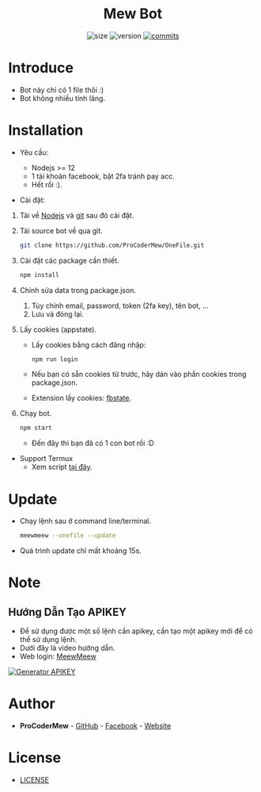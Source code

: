 <h1 align="center">Mew Bot</h1>

<p align="center">
	<img alt="size" src="https://img.shields.io/github/repo-size/ProCoderMew/OneFile.svg?style=flat-square&label=size">
	<img alt="version" src="https://img.shields.io/badge/dynamic/json?color=brightgreen&label=version&prefix=v&query=%24.version&url=https://raw.githubusercontent.com/ProCoderMew/OneFile/main/package.json&style=flat-square">
	<a href="https://github.com/ProCoderMew/OneFile/commits"><img alt="commits" src="https://img.shields.io/github/commit-activity/m/ProCoderMew/OneFile?logo=commits&logoColor=red&style=flat-square&label=commit"></a>

# Introduce

- Bot này chỉ có 1 file thôi :)
- Bot không nhiều tính lăng.

# Installation

- Yêu cầu: 
	- Nodejs >= 12
	- 1 tài khoản facebook, bật 2fa tránh pay acc.
	- Hết rồi :).

- Cài đặt:

1. Tải về [Nodejs](https://nodejs.org/en) và [git](https://git-scm.com) sau đó cài đặt.

2. Tải source bot về qua git.
    ```sh
    git clone https://github.com/ProCoderMew/OneFile.git
    ``` 

3. Cài đặt các package cần thiết.
    ```sh
    npm install
    ```

4. Chỉnh sửa data trong package.json.
    1. Tùy chỉnh email, password, token (2fa key), tên bot, ...
    2. Lưu và đóng lại.

5. Lấy cookies (appstate).
    - Lấy cookies bằng cách đăng nhập:
        ```sh
        npm run login
        ```
    
    - Nếu bạn có sẵn cookies từ trước, hãy dán vào phần cookies trong package.json.
    - Extension lấy cookies: [fbstate](https://github.com/c3cbot/c3c-fbstate).

6. Chạy bot.
    ```sh
    npm start
    ```
    - Đến đây thì bạn đã có 1 con bot rồi :D

- Support Termux
    - Xem script [tại đây](https://github.com/ProCoderMew/storage-data).

# Update

- Chạy lệnh sau ở command line/terminal.
    ```sh
    meewmeew --onefile --update
    ```
- Quá trình update chỉ mất khoảng 15s.

# Note

## Hướng Dẫn Tạo APIKEY
- Để sử dụng được một số lệnh cần apikey, cần tạo một apikey mới để có thể sử dụng lệnh.
- Dưới đây là video hướng dẫn.
- Web login: [MeewMeew](https://meewmeew.info/site)

[![Generator APIKEY](https://img.youtube.com/vi/HPiA_Pdtmcw/0.jpg)](https://youtu.be/HPiA_Pdtmcw)

# Author

- **ProCoderMew** - [GitHub](https://github.com/ProCoderMew) - [Facebook](https://www.facebook.com/ProCoder.Mew) - [Website](https://meewmeew.info)

# License

- [LICENSE](LICENSE)
